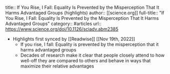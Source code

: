 title:: If You Rise, I Fall: Equality Is Prevented by the Misperception That It Harms Advantaged Groups (highlights)
author:: [[science.org]]
full-title:: "If You Rise, I Fall: Equality Is Prevented by the Misperception That It Harms Advantaged Groups"
category:: #articles
url:: https://www.science.org/doi/10.1126/sciadv.abm2385

- Highlights first synced by [[Readwise]] [[Nov 19th, 2022]]
	- If you rise, I fall: Equality is prevented by the misperception that it harms advantaged groups
	- Decades of research make it clear that people closely attend to how well-off they are compared to others and behave in ways that maximize their relative advantages